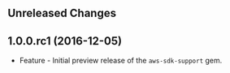 Unreleased Changes
------------------

1.0.0.rc1 (2016-12-05)
------------------

* Feature - Initial preview release of the `aws-sdk-support` gem.


